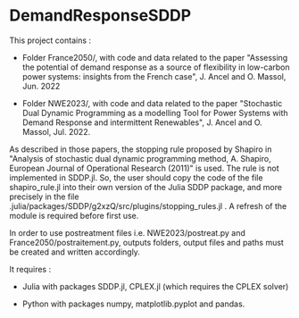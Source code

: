 # DemandResponseSDDP

This project contains :

* Folder France2050/, with code and data related to the paper "Assessing the potential of demand response as a source of flexibility in low-carbon power systems: insights from the French case", J. Ancel and O. Massol, Jun. 2022
      
* Folder NWE2023/, with code and data related to the paper "Stochastic Dual Dynamic Programming as a modelling Tool for Power Systems with Demand Response and intermittent Renewables", J. Ancel and O. Massol, Jul. 2022.

As described in those papers, the stopping rule proposed by Shapiro in "Analysis of stochastic dual dynamic programming method, A. Shapiro, European Journal of Operational Research (2011)" is used. The rule is not implemented in SDDP.jl. So, the user should copy the code of the file shapiro_rule.jl into their own version of the Julia SDDP package, and more precisely in the file .julia/packages/SDDP/g2xzQ/src/plugins/stopping_rules.jl . A refresh of the module is required before first use.

In order to use postreatment files i.e. NWE2023/postreat.py and France2050/postraitement.py, outputs folders, output files and paths must be created and written accordingly.

It requires : 

* Julia with packages SDDP.jl, CPLEX.jl (which requires the CPLEX solver)

* Python with packages numpy, matplotlib.pyplot and pandas.
